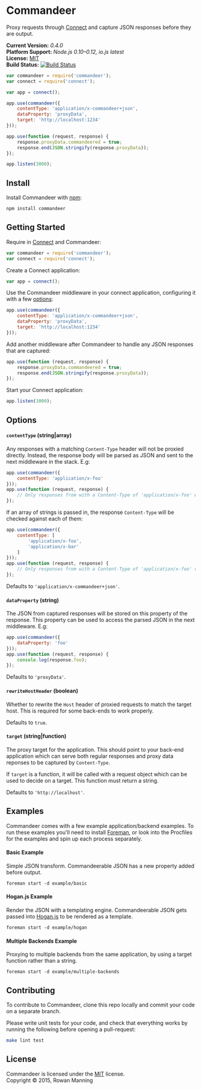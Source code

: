 
Commandeer
==========

Proxy requests through [Connect][connect] and capture JSON responses before they are output.

**Current Version:** *0.4.0*  
**Platform Support:** *Node.js 0.10–0.12, io.js latest*  
**License:** [MIT][mit]  
**Build Status:** [![Build Status][travis-img]][travis]

```js
var commandeer = require('commandeer');
var connect = require('connect');

var app = connect();

app.use(commandeer({
    contentType: 'application/x-commandeer+json',
    dataProperty: 'proxyData',
    target: 'http://localhost:1234'
}));

app.use(function (request, response) {
    response.proxyData.commandeered = true;
    response.end(JSON.stringify(response.proxyData));
});

app.listen(3000);
```


Install
-------

Install Commandeer with [npm][npm]:

```sh
npm install commandeer
```


Getting Started
---------------

Require in [Connect][connect] and Commandeer:

```js
var commandeer = require('commandeer');
var connect = require('connect');
```

Create a Connect application:

```js
var app = connect();
```

Use the Commandeer middleware in your connect application, configuring it with a few [options](#options):

```js
app.use(commandeer({
    contentType: 'application/x-commandeer+json',
    dataProperty: 'proxyData',
    target: 'http://localhost:1234'
}));
```

Add another middleware after Commandeer to handle any JSON responses that are captured:

```js
app.use(function (request, response) {
    response.proxyData.commandeered = true;
    response.end(JSON.stringify(response.proxyData));
});
```

Start your Connect application:

```js
app.listen(3000);
```


Options
-------

#### `contentType` (string|array)

Any responses with a matching `Content-Type` header will not be proxied directly. Instead, the response body will be parsed as JSON and sent to the next middleware in the stack. E.g:

```js
app.use(commandeer({
    contentType: 'application/x-foo'
}));
app.use(function (request, response) {
    // Only responses from with a Content-Type of 'application/x-foo' will reach this middleware
});
```

If an array of strings is passed in, the response `Content-Type` will be checked against each of them:

```js
app.use(commandeer({
    contentType: [
        'application/x-foo',
        'application/x-bar'
    ]
}));
app.use(function (request, response) {
    // Only responses from with a Content-Type of 'application/x-foo' or 'application/x-bar' will reach this middleware
});
```

Defaults to `'application/x-commandeer+json'`.

#### `dataProperty` (string)

The JSON from captured responses will be stored on this property of the response. This property can be used to access the parsed JSON in the next middleware. E.g:

```js
app.use(commandeer({
    dataProperty: 'foo'
}));
app.use(function (request, response) {
    console.log(response.foo);
});
```

Defaults to `'proxyData'`.

#### `rewriteHostHeader` (boolean)

Whether to rewrite the `Host` header of proxied requests to match the target host. This is required for some back-ends to work properly.

Defaults to `true`.

#### `target` (string|function)

The proxy target for the application. This should point to your back-end application which can serve both regular responses and proxy data reponses to be captured by `Content-Type`.

If `target` is a function, it will be called with a request object which can be used to decide on a target. This function must return a string.

Defaults to `'http://localhost'`.


Examples
--------

Commandeer comes with a few example application/backend examples. To run these examples you'll need to install [Foreman][foreman], or look into the Procfiles for the examples and spin up each process separately.

#### Basic Example

Simple JSON transform. Commandeerable JSON has a new property added before output.

```
foreman start -d example/basic
```

#### Hogan.js Example

Render the JSON with a templating engine. Commandeerable JSON gets passed into [Hogan.js][hogan] to be rendered as a template.

```
foreman start -d example/hogan
```

#### Multiple Backends Example

Proxying to multiple backends from the same application, by using a target function rather than a string.

```
foreman start -d example/multiple-backends
```


Contributing
------------

To contribute to Commandeer, clone this repo locally and commit your code on a separate branch.

Please write unit tests for your code, and check that everything works by running the following before opening a pull-request:

```sh
make lint test
```


License
-------

Commandeer is licensed under the [MIT][mit] license.  
Copyright &copy; 2015, Rowan Manning



[connect]: https://github.com/senchalabs/connect
[foreman]: https://github.com/ddollar/foreman
[hogan]: https://github.com/twitter/hogan.js
[mit]: LICENSE
[npm]: https://npmjs.org/
[travis]: https://travis-ci.org/rowanmanning/commandeer
[travis-img]: https://travis-ci.org/rowanmanning/commandeer.svg?branch=master
